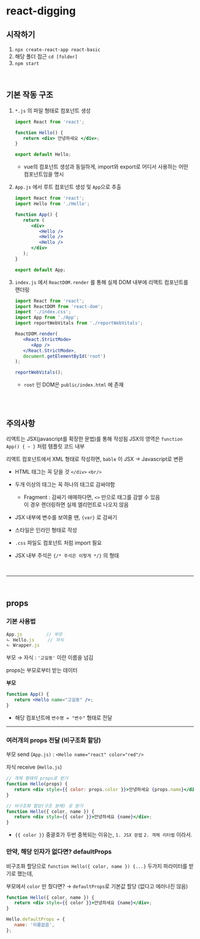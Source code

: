 # react-digging

## 시작하기

1. `npx create-react-app react-basic`
2. 해당 폴더 접근 `cd [folder]`
3. `npm start`

<br>

## 기본 작동 구조

1. `*.js` 의 파일 형태로 컴포넌트 생성

   ```jsx
   import React from 'react';

   function Hello() {
      return <div> 안녕하세요 </div>;
   }

   export default Hello;
   ```

   -  vue의 컴포넌트 생성과 동일하게,
      import와 export로 어디서 사용하는 어떤 컴포넌트임을 명시

2. `App.js` 에서 루트 컴포넌트 생성 및 `App`으로 추출

   ```jsx
   import React from 'react';
   import Hello from './Hello';

   function App() {
      return (
         <div>
            <Hello />
            <Hello />
            <Hello />
         </div>
      );
   }

   export default App;
   ```

3. `index.js` 에서 `ReactDOM.render` 를 통해 실제 DOM 내부에 리액트 컴포넌트를 랜더링

   ```jsx
   import React from 'react';
   import ReactDOM from 'react-dom';
   import './index.css';
   import App from './App';
   import reportWebVitals from './reportWebVitals';

   ReactDOM.render(
      <React.StrictMode>
         <App />
      </React.StrictMode>,
      document.getElementById('root')
   );

   reportWebVitals();
   ```

   -  `root` 인 DOM은 `public/index.html` 에 존재

<br><br>

## 주의사항

리액트는 JSX(javascript를 확장한 문법)를 통해 작성됨
JSX의 영역은 `function App() { ~ }` 처럼 템플릿 코드 내부

리액트 컴포넌트에서 XML 형태로 작성하면, `bable` 이 JSX → Javascript로 변환

-  HTML 태그는 꼭 닫을 것 `</div>` `<br/>`
-  두개 이상의 태그는 꼭 하나의 태그로 감싸야함

   -  Fragment : 감싸기 애매하다면, `<>` 만으로 태그를 감쌀 수 있음  
      이 경우 랜더링하면 실제 엘리먼트로 나오지 않음

-  JSX 내부에 변수를 보여줄 땐, `{var}` 로 감싸기
-  스타일은 인라인 형태로 작성
-  `.css` 파일도 컴포넌트 처럼 import 필요
-  JSX 내부 주석은 `{/* 주석은 이렇게 */}` 의 형태

<br>

---

<br>

## props

### 기본 사용법

```jsx
App.js         // 부모
ㄴ Hello.js     // 자식
ㄴ Wrapper.js
```

부모 → 자식 : `'고길동'` 이란 이름을 넘김

props는 부모로부터 받는 데이터

**부모**

```jsx
function App() {
   return <Hello name="고길동" />;
}
```

-  해당 컴포넌트에 `변수명 = "변수"` 형태로 전달

---

### 여러개의 props 전달 (비구조화 할당)

부모 send (`App.js)` : `<Hello name="react" color="red"/>`

자식 receive (`Hello.js`)

```jsx
// 객체 형태의 props로 받기
function Hello(props) {
   return <div style={{ color: props.color }}>안녕하세요 {props.name}</div>;
}

// 비구조화 할당(구조 분해) 로 받기
function Hello({ color, name }) {
   return <div style={{ color }}>안녕하세요 {name}</div>;
}
```

-  `{{ color }}` 중괄호가 두번 중복되는 이유는, `1. JSX 문법` `2. 객체 리터럴` 이라서.

### 만약, 해당 인자가 없다면? defaultProps

비구조화 할당으로 `function Hello({ color, name }) {...}` 두가지 파라미터를 받기로 했는데,

부모에서 `color` 만 줬다면? → `defaultProps`로 기본값 할당 (없다고 에러나진 않음)

```jsx
function Hello({ color, name }) {
   return <div style={{ color }}>안녕하세요 {name}</div>;
}

Hello.defaultProps = {
   name: '이름없음',
};
```
